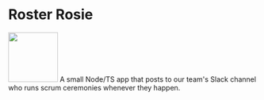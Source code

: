 # Roster Rosie
<img src="https://user-images.githubusercontent.com/10946872/209903129-806e0bf4-0317-496e-9311-87e415e7ae54.jpeg" width="100"/>
A small Node/TS app that posts to our team's Slack channel who runs scrum ceremonies whenever they happen.
